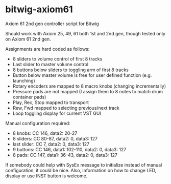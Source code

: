 # bitwig-axiom61
Axiom 61 2nd gen controller script for Bitwig

Should work with Axiom 25, 49, 61 both 1st and 2nd gen, though tested only on Axiom 61 2nd gen.

Assignments are hard coded as follows:
- 8 sliders to volume control of first 8 tracks
- Last slider to master volume control
- 8 buttons below sliders to toggling arm of first 8 tracks
- Button below master volume is free for user defined function (e.g. launching)
- Rotary encoders are mapped to 8 macro knobs (changing incrementally)
- Pressure pads are not mapped (I assign them to 8 notes to match drum container pads)
- Play, Rec, Stop mapped to transport
- Rew, Fwd mapped to selecting previous/next track
- Loop toggling display for current VST GUI

Manual configuration required:
- 8 knobs: CC 146, data2: 20-27
- 8 sliders: CC 80-87, data2: 0, data3: 127
- last slider: CC 7, data2: 0, data3: 127
- 9 buttons: CC 146, data1: 102-110, data2: 0, data3: 127
- 8 pads: CC 147, data1: 36-43, data2: 0, data3: 127

If somebody could help with SysEx message to initialize instead of manual configuration, it could be nice. Also, information on how to change LED, display or use INST button is welcome.
